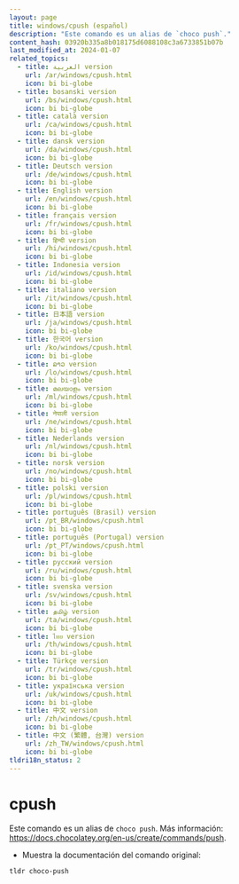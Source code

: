 ```yaml
---
layout: page
title: windows/cpush (español)
description: "Este comando es un alias de `choco push`."
content_hash: 03920b335a8b018175d6088108c3a6733851b07b
last_modified_at: 2024-01-07
related_topics:
  - title: العربية version
    url: /ar/windows/cpush.html
    icon: bi bi-globe
  - title: bosanski version
    url: /bs/windows/cpush.html
    icon: bi bi-globe
  - title: català version
    url: /ca/windows/cpush.html
    icon: bi bi-globe
  - title: dansk version
    url: /da/windows/cpush.html
    icon: bi bi-globe
  - title: Deutsch version
    url: /de/windows/cpush.html
    icon: bi bi-globe
  - title: English version
    url: /en/windows/cpush.html
    icon: bi bi-globe
  - title: français version
    url: /fr/windows/cpush.html
    icon: bi bi-globe
  - title: हिन्दी version
    url: /hi/windows/cpush.html
    icon: bi bi-globe
  - title: Indonesia version
    url: /id/windows/cpush.html
    icon: bi bi-globe
  - title: italiano version
    url: /it/windows/cpush.html
    icon: bi bi-globe
  - title: 日本語 version
    url: /ja/windows/cpush.html
    icon: bi bi-globe
  - title: 한국어 version
    url: /ko/windows/cpush.html
    icon: bi bi-globe
  - title: ລາວ version
    url: /lo/windows/cpush.html
    icon: bi bi-globe
  - title: മലയാളം version
    url: /ml/windows/cpush.html
    icon: bi bi-globe
  - title: नेपाली version
    url: /ne/windows/cpush.html
    icon: bi bi-globe
  - title: Nederlands version
    url: /nl/windows/cpush.html
    icon: bi bi-globe
  - title: norsk version
    url: /no/windows/cpush.html
    icon: bi bi-globe
  - title: polski version
    url: /pl/windows/cpush.html
    icon: bi bi-globe
  - title: português (Brasil) version
    url: /pt_BR/windows/cpush.html
    icon: bi bi-globe
  - title: português (Portugal) version
    url: /pt_PT/windows/cpush.html
    icon: bi bi-globe
  - title: русский version
    url: /ru/windows/cpush.html
    icon: bi bi-globe
  - title: svenska version
    url: /sv/windows/cpush.html
    icon: bi bi-globe
  - title: தமிழ் version
    url: /ta/windows/cpush.html
    icon: bi bi-globe
  - title: ไทย version
    url: /th/windows/cpush.html
    icon: bi bi-globe
  - title: Türkçe version
    url: /tr/windows/cpush.html
    icon: bi bi-globe
  - title: українська version
    url: /uk/windows/cpush.html
    icon: bi bi-globe
  - title: 中文 version
    url: /zh/windows/cpush.html
    icon: bi bi-globe
  - title: 中文 (繁體, 台灣) version
    url: /zh_TW/windows/cpush.html
    icon: bi bi-globe
tldri18n_status: 2
---
```

# cpush

Este comando es un alias de `choco push`.
Más información: <https://docs.chocolatey.org/en-us/create/commands/push>.

- Muestra la documentación del comando original:

`tldr choco-push`
